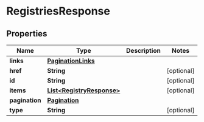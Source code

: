 

# RegistriesResponse

## Properties

| Name | Type | Description | Notes |
| ------------ | ------------- | ------------- | ------------- |
| **links** | [**PaginationLinks**](PaginationLinks.md) |  |  |
| **href** | **String** |  |  [optional] |
| **id** | **String** |  |  [optional] |
| **items** | [**List&lt;RegistryResponse&gt;**](RegistryResponse.md) |  |  [optional] |
| **pagination** | [**Pagination**](Pagination.md) |  |  |
| **type** | **String** |  |  [optional] |


